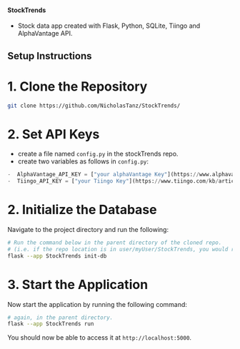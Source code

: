 #### StockTrends
* Stock data app created with Flask, Python, SQLite, Tiingo and AlphaVantage API.

## Setup Instructions

# 1. Clone the Repository

```bash
git clone https://github.com/NicholasTanz/StockTrends/
```

# 2. Set API Keys
-  create a file named `config.py` in the stockTrends repo.
-  create two variables as follows in `config.py`:
```python
-  AlphaVantage_API_KEY = ["your alphaVantage Key"](https://www.alphavantage.co/)
-  Tiingo_API_KEY = ["your Tiingo Key"](https://www.tiingo.com/kb/article/where-to-find-your-tiingo-api-token/)
```

# 2. Initialize the Database

Navigate to the project directory and run the following:

```bash
# Run the command below in the parent directory of the cloned repo.
# (i.e. if the repo location is in user/myUser/StockTrends, you would run this command in user/myUser). 
flask --app StockTrends init-db
```

# 3. Start the Application

Now start the application by running the following command:

```bash
# again, in the parent directory. 
flask --app StockTrends run
```

You should now be able to access it at `http://localhost:5000`.
